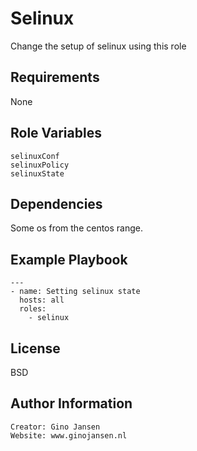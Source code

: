 Selinux
=========

Change the setup of selinux using this role

Requirements
------------

None

Role Variables
--------------

    selinuxConf
    selinuxPolicy
    selinuxState


Dependencies
------------

Some os from the centos range.

Example Playbook
----------------

    ---
    - name: Setting selinux state
      hosts: all
      roles:
        - selinux
License
-------

BSD

Author Information
------------------

    Creator: Gino Jansen
    Website: www.ginojansen.nl
